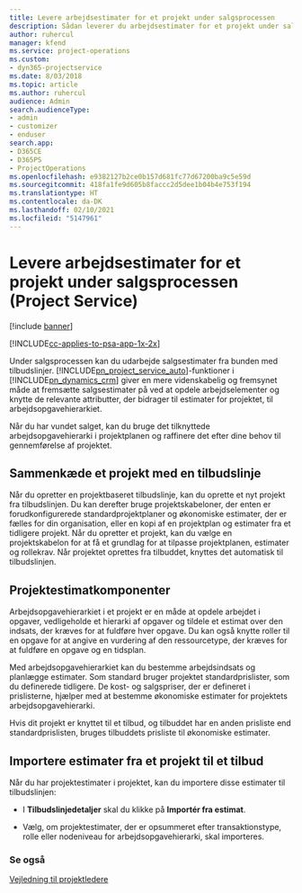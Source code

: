 ```yaml
---
title: Levere arbejdsestimater for et projekt under salgsprocessen
description: Sådan leverer du arbejdsestimater for et projekt under salgsprocessen i Project Service
author: ruhercul
manager: kfend
ms.service: project-operations
ms.custom:
- dyn365-projectservice
ms.date: 8/03/2018
ms.topic: article
ms.author: ruhercul
audience: Admin
search.audienceType:
- admin
- customizer
- enduser
search.app:
- D365CE
- D365PS
- ProjectOperations
ms.openlocfilehash: e9382127b2ce0b157d681fc77d67200ba9c5e59d
ms.sourcegitcommit: 418fa1fe9d605b8faccc2d5dee1b04b4e753f194
ms.translationtype: HT
ms.contentlocale: da-DK
ms.lasthandoff: 02/10/2021
ms.locfileid: "5147961"
---
```

# <a name="provide-work-estimates-for-a-project-during-the-sales-process-project-service"></a>Levere arbejdsestimater for et projekt under salgsprocessen (Project Service)

[!include [banner](../includes/psa-now-project-operations.md)]

[!INCLUDE[cc-applies-to-psa-app-1x-2x](../includes/cc-applies-to-psa-app-1x-2x.md)]

Under salgsprocessen kan du udarbejde salgsestimater fra bunden med tilbudslinjer. [!INCLUDE[pn_project_service_auto](../includes/pn-project-service-auto.md)]-funktioner i [!INCLUDE[pn_dynamics_crm](../includes/pn-dynamics-crm.md)] giver en mere videnskabelig og fremsynet måde at fremsætte salgsestimater på ved at opdele arbejdselementer og knytte de relevante attributter, der bidrager til estimater for projektet, til arbejdsopgavehierarkiet.  
  
 Når du har vundet salget, kan du bruge det tilknyttede arbejdsopgavehierarki i projektplanen og raffinere det efter dine behov til gennemførelse af projektet.  
  
## <a name="link-a-project-to-a-quote-line"></a>Sammenkæde et projekt med en tilbudslinje  
 Når du opretter en projektbaseret tilbudslinje, kan du oprette et nyt projekt fra tilbudslinjen. Du kan derefter bruge projektskabeloner, der enten er forudkonfigurerede standardprojektplaner og økonomiske estimater, der er fælles for din organisation, eller en kopi af en projektplan og estimater fra et tidligere projekt. Når du opretter et projekt, kan du vælge en projektskabelon for at få et grundlag for at tilpasse projektplanen, estimater og rollekrav. Når projektet oprettes fra tilbuddet, knyttes det automatisk til tilbudslinjen.  
  
## <a name="project-estimate-components"></a>Projektestimatkomponenter  
 Arbejdsopgavehierarkiet i et projekt er en måde at opdele arbejdet i opgaver, vedligeholde et hierarki af opgaver og tildele et estimat over den indsats, der kræves for at fuldføre hver opgave. Du kan også knytte roller til en opgave for at angive en vurdering af den ressourcetype, der kræves for at fuldføre en opgave og en tidsplan.  
  
 Med arbejdsopgavehierarkiet kan du bestemme arbejdsindsats og planlægge estimater. Som standard bruger projektet standardprislister, som du definerede tidligere. De kost- og salgspriser, der er defineret i prislisterne, hjælper med at bestemme økonomiske estimater for projektets arbejdsopgavehierarki.  
  
 Hvis dit projekt er knyttet til et tilbud, og tilbuddet har en anden prisliste end standardprislisten, bruges tilbuddets prisliste til økonomiske estimater.  
  
## <a name="import-estimates-from-a-project-into-a-quote"></a>Importere estimater fra et projekt til et tilbud  
 Når du har projektestimater i projektet, kan du importere disse estimater til tilbudslinjen:  
  
-   I **Tilbudslinjedetaljer** skal du klikke på **Importér fra estimat**. 

-   Vælg, om projektestimater, der er opsummeret efter transaktionstype, rolle eller nodeniveau for arbejdsopgavehierarki, skal importeres.  
  
### <a name="see-also"></a>Se også  
 [Vejledning til projektledere](../psa/project-manager-guide.md)
